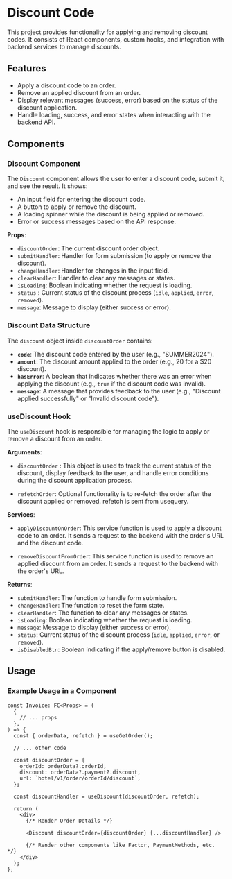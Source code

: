 # Discount Code

This project provides functionality for applying and removing discount codes. It
consists of React components, custom hooks, and integration with backend
services to manage discounts.

## Features

- Apply a discount code to an order.
- Remove an applied discount from an order.
- Display relevant messages (success, error) based on the status of the discount
  application.
- Handle loading, success, and error states when interacting with the backend
  API.

## Components

### Discount Component

The `Discount` component allows the user to enter a discount code, submit it,
and see the result. It shows:

- An input field for entering the discount code.
- A button to apply or remove the discount.
- A loading spinner while the discount is being applied or removed.
- Error or success messages based on the API response.

**Props**:

- `discountOrder`: The current discount order object.
- `submitHandler`: Handler for form submission (to apply or remove the
  discount).
- `changeHandler`: Handler for changes in the input field.
- `clearHandler`: Handler to clear any messages or states.
- `isLoading`: Boolean indicating whether the request is loading.
- `status` : Current status of the discount process (`idle`, `applied`, `error`, `removed`).
- `message`: Message to display (either success or error).

### Discount Data Structure

The `discount` object inside `discountOrder` contains:

- **`code`**: The discount code entered by the user (e.g., "SUMMER2024").
- **`amount`**: The discount amount applied to the order (e.g., 20 for a $20
  discount).
- **`hasError`**: A boolean that indicates whether there was an error when
  applying the discount (e.g., `true` if the discount code was invalid).
- **`message`**: A message that provides feedback to the user (e.g., "Discount
  applied successfully" or "Invalid discount code").

### useDiscount Hook

The `useDiscount` hook is responsible for managing the logic to apply or remove
a discount from an order.

**Arguments**:

- `discountOrder` : This object is used to track the current status of the
  discount, display feedback to the user, and handle error conditions during the
  discount application process.

- `refetchOrder`: Optional functionality is to re-fetch the order after the
  discount applied or removed. refetch is sent from usequery.

**Services**:

- `applyDiscountOnOrder`: This service function is used to apply a discount code
  to an order. It sends a request to the backend with the order's URL and the
  discount code.

- `removeDiscountFromOrder`: This service function is used to remove an applied
  discount from an order. It sends a request to the backend with the order's
  URL.

**Returns**:

- `submitHandler`: The function to handle form submission.
- `changeHandler`: The function to reset the form state.
- `clearHandler`: The function to clear any messages or states.
- `isLoading`: Boolean indicating whether the request is loading.
- `message`: Message to display (either success or error).
- `status`: Current status of the discount process (`idle`, `applied`, `error`, or `removed`).
- `isDisabledBtn`: Boolean indicating if the apply/remove button is disabled.

## Usage

### Example Usage in a Component

```tsx
const Invoice: FC<Props> = (
  {
    // ... props
  },
) => {
  const { orderData, refetch } = useGetOrder();

  // ... other code

  const discountOrder = {
    orderId: orderData?.orderId,
    discount: orderData?.payment?.discount,
    url: `hotel/v1/order/orderId/discount`,
  };

  const discountHandler = useDiscount(discountOrder, refetch);

  return (
    <div>
      {/* Render Order Details */}

      <Discount discountOrder={discountOrder} {...discountHandler} />

      {/* Render other components like Factor, PaymentMethods, etc. */}
    </div>
  );
};
```
